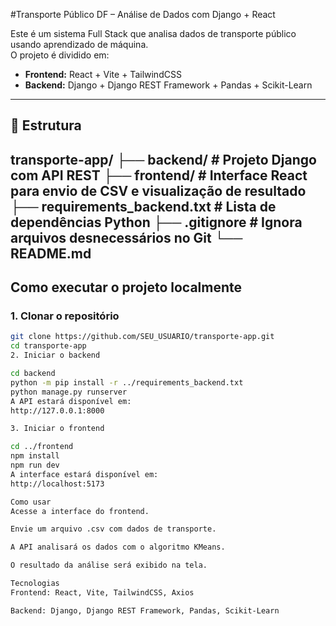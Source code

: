 #Transporte Público DF – Análise de Dados com Django + React

Este é um sistema Full Stack que analisa dados de transporte público usando aprendizado de máquina.  
O projeto é dividido em:

- **Frontend:** React + Vite + TailwindCSS
- **Backend:** Django + Django REST Framework + Pandas + Scikit-Learn

---

## 📁 Estrutura

transporte-app/
├── backend/ # Projeto Django com API REST
├── frontend/ # Interface React para envio de CSV e visualização de resultado
├── requirements_backend.txt # Lista de dependências Python
├── .gitignore # Ignora arquivos desnecessários no Git
└── README.md
---

## Como executar o projeto localmente

### 1. Clonar o repositório

```bash
git clone https://github.com/SEU_USUARIO/transporte-app.git
cd transporte-app
2. Iniciar o backend

cd backend
python -m pip install -r ../requirements_backend.txt
python manage.py runserver
A API estará disponível em:
http://127.0.0.1:8000

3. Iniciar o frontend

cd ../frontend
npm install
npm run dev
A interface estará disponível em:
http://localhost:5173

Como usar
Acesse a interface do frontend.

Envie um arquivo .csv com dados de transporte.

A API analisará os dados com o algoritmo KMeans.

O resultado da análise será exibido na tela.

Tecnologias
Frontend: React, Vite, TailwindCSS, Axios

Backend: Django, Django REST Framework, Pandas, Scikit-Learn

